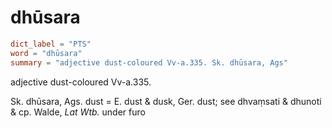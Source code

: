 # dhūsara

``` toml
dict_label = "PTS"
word = "dhūsara"
summary = "adjective dust-coloured Vv-a.335. Sk. dhūsara, Ags"
```

adjective dust\-coloured Vv\-a.335.

Sk. dhūsara, Ags. dust = E. dust & dusk, Ger. dust; see dhvaṃsati & dhunoti & cp. Walde, *Lat Wtb.* under furo

